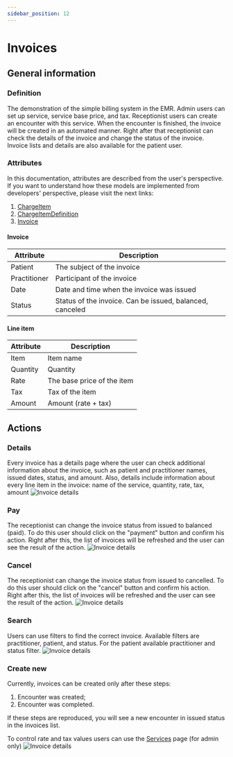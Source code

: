 ```yaml
---
sidebar_position: 12
---
```


# Invoices
## General information
### Definition
The demonstration of the simple billing system in the EMR. Admin users can set up service, service base price, and tax. Receptionist users can create an encounter with this service. When the encounter is finished, the invoice will be created in an automated manner. Right after that receptionist can check the details of the invoice and change the status of the invoice. Invoice lists and details are also available for the patient user.
### Attributes
In this documentation, attributes are described from the user's perspective. If you want to understand how these models are implemented from developers' perspective, please visit the next links:

1. [ChargeItem](https://hl7.org/fhir/R4/chargeitem.html)
2. [ChargeItemDefinition](https://hl7.org/fhir/R4/chargeitemdefinition.html)
3. [Invoice](https://hl7.org/fhir/R4/invoice.html)
#### Invoice
|Attribute|Description|
|-|-|
|Patient|The subject of the invoice|
|Practitioner|Participant of the invoice|
|Date|Date and time when the invoice was issued|
|Status|Status of the invoice. Can be issued, balanced, canceled|
#### Line item
|Attribute|Description|
|-|-|
|Item|Item name|
Quantity|Quantity||
|Rate|The base price of the item|
|Tax|Tax of the item|
|Amount|Amount (rate + tax)|
## Actions
### Details
Every invoice has a details page where the user can check additional information about the invoice, such as patient and practitioner names, issued dates, status, and amount. Also, details include information about every line item in the invoice: name of the service, quantity, rate, tax, amount
![Invoice details](/img/invoice_open.gif)
### Pay
The receptionist can change the invoice status from issued to balanced (paid). To do this user should click on the "payment" button and confirm his action. Right after this, the list of invoices will be refreshed and the user can see the result of the action.
![Invoice details](/img/invoice_pay.gif)
### Cancel
The receptionist can change the invoice status from issued to cancelled. To do this user should click on the "cancel" button and confirm his action. Right after this, the list of invoices will be refreshed and the user can see the result of the action.
![Invoice details](/img/invoice_cancel.gif)
### Search
Users can use filters to find the correct invoice. Available filters are practitioner, patient, and status. For the patient available practitioner and status filter.
![Invoice details](/img/invoice_search.gif)
### Create new
Currently, invoices can be created only after these steps:

1. Encounter was created;
2. Encounter was completed.

If these steps are reproduced, you will see a new encounter in issued status in the invoices list.

To control rate and tax values users can use the [Services](HealthcareServiceManagement) page (for admin only)
![Invoice details](/img/invoice_create.gif)
